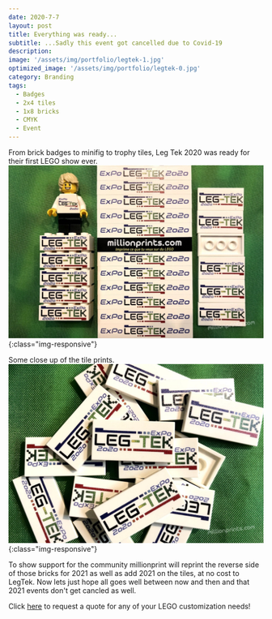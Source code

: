 ```yaml
---
date: 2020-7-7
layout: post
title: Everything was ready...
subtitle: ...Sadly this event got cancelled due to Covid-19 
description: 
image: '/assets/img/portfolio/legtek-1.jpg'
optimized_image: '/assets/img/portfolio/legtek-0.jpg'
category: Branding
tags:
  - Badges
  - 2x4 tiles
  - 1x8 bricks
  - CMYK
  - Event
---
```


From brick badges to minifig to trophy tiles, Leg Tek 2020 was ready for their first LEGO show ever. 
![other view](/assets/img/portfolio/legtek-3.jpg){:class="img-responsive"}

Some close up of the tile prints.
![other view](/assets/img/portfolio/legtek-2.jpg){:class="img-responsive"}
 
To show support for the community millionprint will reprint the reverse side of those bricks for 2021 as well as add 2021 on the tiles, at no cost to LegTek. Now lets just hope all goes well between now and then and that 2021 events don't get cancled as well.


Click [here](https://millionprints.com/contact/) to request a quote for any of your LEGO customization needs!
